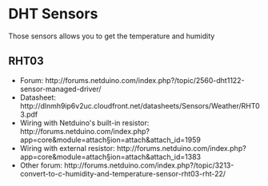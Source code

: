 ﻿<h1>DHT Sensors</h1>

Those sensors allows you to get the temperature and humidity

<h2>RHT03</h2>
<ul>
	<li>Forum: http://forums.netduino.com/index.php?/topic/2560-dht1122-sensor-managed-driver/</li>
	<li>Datasheet: http://dlnmh9ip6v2uc.cloudfront.net/datasheets/Sensors/Weather/RHT03.pdf</li>
	<li>Wiring with Netduino's built-in resistor: http://forums.netduino.com/index.php?app=core&module=attach&section=attach&attach_id=1959</li>
	<li>Wiring with external resistor: http://forums.netduino.com/index.php?app=core&module=attach&section=attach&attach_id=1383</li>
	<li>Other forum: http://forums.netduino.com/index.php?/topic/3213-convert-to-c-humidity-and-temperature-sensor-rht03-rht-22/</li>
</ul>